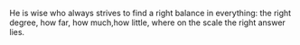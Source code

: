 He is wise who always strives to find a right balance in everything: the right degree, how far, how much,how little, where on the scale the right answer lies.  
